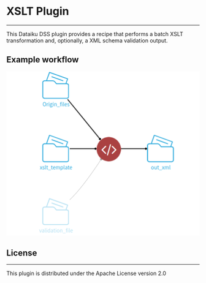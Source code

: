 # XSLT Plugin
----

This Dataiku DSS plugin provides a recipe that performs a batch XSLT transformation and, optionally, a XML schema validation output.

## Example workflow

![worflow-dataiku](./ressources/workflow.png)
 


## License
---
This plugin is distributed under the Apache License version 2.0